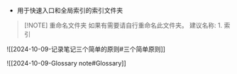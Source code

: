 - 用于快速入口和全局索引的索引文件夹

> [!NOTE] 重命名文件夹
> 如果有需要请自行重命名此文件夹。
> 建议名称: 1. 索引

![[2024-10-09-记录笔记三个简单的原则#三个简单原则]]

![[2024-10-09-Glossary note#Glossary]]
